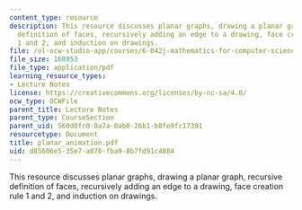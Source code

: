 ```yaml
---
content_type: resource
description: This resource discusses planar graphs, drawing a planar graph, recursive
  definition of faces, recursively adding an edge to a drawing, face creation rule
  1 and 2, and induction on drawings.
file: /ol-ocw-studio-app/courses/6-042j-mathematics-for-computer-science-fall-2005/d85606e535e7a070fba98b7fd91c4884_planar_animation.pdf
file_size: 168953
file_type: application/pdf
learning_resource_types:
- Lecture Notes
license: https://creativecommons.org/licenses/by-nc-sa/4.0/
ocw_type: OCWFile
parent_title: Lecture Notes
parent_type: CourseSection
parent_uid: 560d0fc0-0a7a-0ab0-26b1-b8fe9fc17391
resourcetype: Document
title: planar_animation.pdf
uid: d85606e5-35e7-a070-fba9-8b7fd91c4884
---
```

This resource discusses planar graphs, drawing a planar graph, recursive definition of faces, recursively adding an edge to a drawing, face creation rule 1 and 2, and induction on drawings.